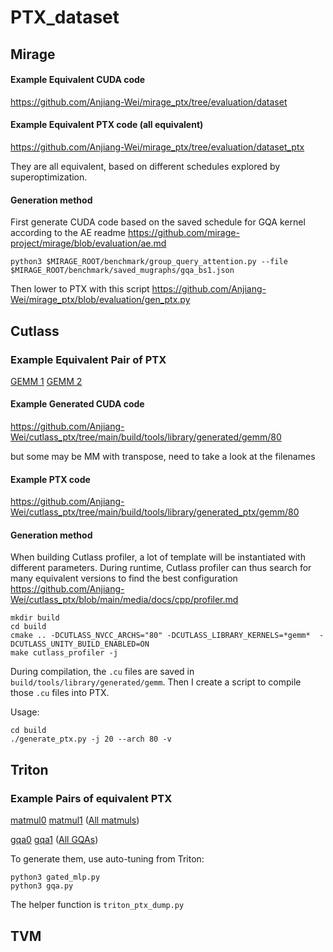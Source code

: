 # PTX_dataset

## Mirage
#### Example Equivalent CUDA code
https://github.com/Anjiang-Wei/mirage_ptx/tree/evaluation/dataset

#### Example Equivalent PTX code (all equivalent)
https://github.com/Anjiang-Wei/mirage_ptx/tree/evaluation/dataset_ptx

They are all equivalent, based on different schedules explored by superoptimization.

#### Generation method
First generate CUDA code based on the saved schedule for GQA kernel according to the AE readme https://github.com/mirage-project/mirage/blob/evaluation/ae.md
```
python3 $MIRAGE_ROOT/benchmark/group_query_attention.py --file $MIRAGE_ROOT/benchmark/saved_mugraphs/gqa_bs1.json
```
Then lower to PTX with this script https://github.com/Anjiang-Wei/mirage_ptx/blob/evaluation/gen_ptx.py

## Cutlass

### Example Equivalent Pair of PTX
[GEMM 1](https://github.com/Anjiang-Wei/cutlass_ptx/tree/main/build/tools/library/generated_ptx/gemm/80/bf16_s16816gemm_bf16/cutlass_tensorop_bf16_s16816gemm_bf16_128x128_64x3_nt_align2.ptx)
[GEMM 2](https://github.com/Anjiang-Wei/cutlass_ptx/tree/main/build/tools/library/generated_ptx/gemm/80/bf16_s16816gemm_bf16/cutlass_tensorop_bf16_s16816gemm_bf16_128x128_64x3_nt_align4.ptx)

#### Example Generated CUDA code
https://github.com/Anjiang-Wei/cutlass_ptx/tree/main/build/tools/library/generated/gemm/80

but some may be MM with transpose, need to take a look at the filenames

#### Example PTX code
https://github.com/Anjiang-Wei/cutlass_ptx/tree/main/build/tools/library/generated_ptx/gemm/80

#### Generation method
When building Cutlass profiler, a lot of template will be instantiated with different parameters. During runtime, Cutlass profiler can thus search for many equivalent versions to find the best configuration https://github.com/Anjiang-Wei/cutlass_ptx/blob/main/media/docs/cpp/profiler.md
```
mkdir build
cd build
cmake .. -DCUTLASS_NVCC_ARCHS="80" -DCUTLASS_LIBRARY_KERNELS=*gemm*  -DCUTLASS_UNITY_BUILD_ENABLED=ON
make cutlass_profiler -j
```
During compilation, the `.cu` files are saved in `build/tools/library/generated/gemm`. Then I create a script to compile those `.cu` files into PTX.

Usage:
```
cd build
./generate_ptx.py -j 20 --arch 80 -v
```

## Triton

### Example Pairs of equivalent PTX
[matmul0](https://github.com/Anjiang-Wei/PTX_dataset/blob/main/triton_ptx/gated_mlp/0/matmul_kernel.ptx)
[matmul1](https://github.com/Anjiang-Wei/PTX_dataset/blob/main/triton_ptx/gated_mlp/1/matmul_kernel.ptx) ([All matmuls](https://github.com/Anjiang-Wei/PTX_dataset/blob/main/triton_ptx/gated_mlp/))

[gqa0](https://github.com/Anjiang-Wei/PTX_dataset/blob/main/triton_ptx/gqa/0/_attn_fwd.ptx)
[gqa1](https://github.com/Anjiang-Wei/PTX_dataset/blob/main/triton_ptx/gqa/1/_attn_fwd.ptx) ([All GQAs](https://github.com/Anjiang-Wei/PTX_dataset/tree/main/triton_ptx/gqa))

To generate them, use auto-tuning from Triton:
```
python3 gated_mlp.py
python3 gqa.py
```

The helper function is `triton_ptx_dump.py`

## TVM
